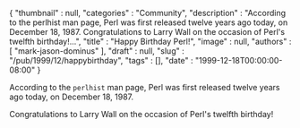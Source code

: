 {
   "thumbnail" : null,
   "categories" : "Community",
   "description" : "According to the perlhist man page, Perl was first released twelve years ago today, on December 18, 1987. Congratulations to Larry Wall on the occasion of Perl's twelfth birthday!...",
   "title" : "Happy Birthday Perl!",
   "image" : null,
   "authors" : [
      "mark-jason-dominus"
   ],
   "draft" : null,
   "slug" : "/pub/1999/12/happybirthday",
   "tags" : [],
   "date" : "1999-12-18T00:00:00-08:00"
}





According to the `perlhist` man page, Perl was first released twelve
years ago today, on December 18, 1987.

Congratulations to Larry Wall on the occasion of Perl's twelfth
birthday!


